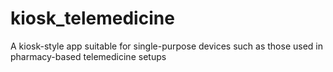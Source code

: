 # kiosk_telemedicine
A kiosk-style app suitable for single-purpose devices such as those used in pharmacy-based telemedicine setups
